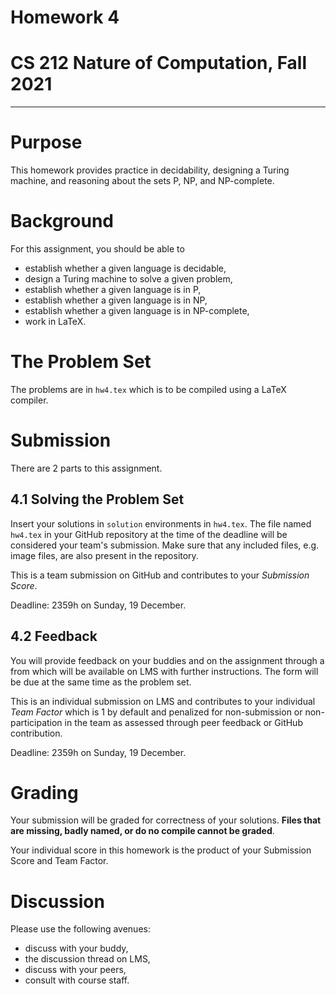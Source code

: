 # Homework 4
# CS 212 Nature of Computation, Fall 2021

---

# Purpose

This homework provides practice in decidability, designing a Turing machine, and reasoning about the sets P, NP, and NP-complete.

# Background

For this assignment, you should be able to
- establish whether a given language is decidable,
- design a Turing machine to solve a given problem,
- establish whether a given language is in P,
- establish whether a given language is in NP,
- establish whether a given language is in NP-complete,
- work in LaTeX.

# The Problem Set

The problems are in `hw4.tex` which is to be compiled using a LaTeX compiler.

# Submission

There are 2 parts to this assignment.

## 4.1 Solving the Problem Set

Insert your solutions in `solution` environments in `hw4.tex`. The file named `hw4.tex` in your GitHub repository at the time of the deadline will be considered your team's submission. Make sure that any included files, e.g. image files, are also present in the repository.

This is a team submission on GitHub and contributes to your _Submission Score_.

Deadline: 2359h on Sunday, 19 December.

## 4.2 Feedback

You will provide feedback on your buddies and on the assignment through a from which will be available on LMS with further instructions. The form will be due at the same time as the problem set.

This is an individual submission on LMS and contributes to your individual _Team Factor_ which is 1 by default and penalized for non-submission or non-participation in the team as assessed through peer feedback or GitHub contribution.

Deadline: 2359h on Sunday, 19 December.

# Grading

Your submission will be graded for correctness of your solutions. __Files that are missing, badly named, or do no compile cannot be graded__. 

Your individual score in this homework is the product of your Submission Score and Team Factor.

# Discussion

Please use the following avenues:

- discuss with your buddy,
- the discussion thread on LMS,
- discuss with your peers,
- consult with course staff.
